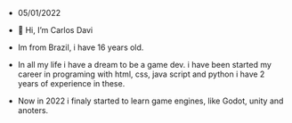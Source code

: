 - 05/01/2022

- 👋 Hi, I’m Carlos Davi
- Im from Brazil, i have 16 years old.
- In all my life i have a dream to be a game dev. i have been started my career in programing with html, css, java script and python i have 2 years of experience in these. 
- Now in 2022 i finaly started to learn game engines, like Godot, unity and anoters.
